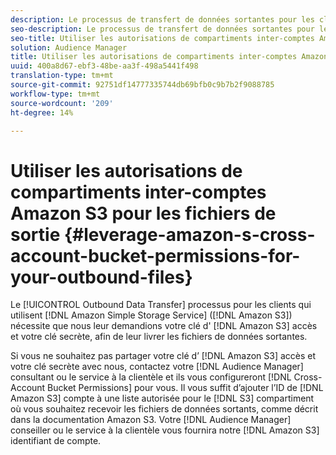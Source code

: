 ```yaml
---
description: Le processus de transfert de données sortantes pour les clients utilisant Amazon Simple Enregistrement Service (Amazon S3) nous oblige à demander votre clé d’accès et votre clé secrète Amazon S3, afin de livrer les fichiers de données sortantes à votre compartiment.
seo-description: Le processus de transfert de données sortantes pour les clients utilisant Amazon Simple Enregistrement Service (Amazon S3) nous oblige à demander votre clé d’accès et votre clé secrète Amazon S3, afin de livrer les fichiers de données sortantes à votre compartiment.
seo-title: Utiliser les autorisations de compartiments inter-comptes Amazon S3 pour les fichiers de sortie
solution: Audience Manager
title: Utiliser les autorisations de compartiments inter-comptes Amazon S3 pour les fichiers de sortie
uuid: 400a8d67-ebf3-48be-aa3f-498a5441f498
translation-type: tm+mt
source-git-commit: 92751df14777335744db69bfb0c9b7b2f9088785
workflow-type: tm+mt
source-wordcount: '209'
ht-degree: 14%

---
```



# Utiliser les autorisations de compartiments inter-comptes Amazon S3 pour les fichiers de sortie {#leverage-amazon-s-cross-account-bucket-permissions-for-your-outbound-files}

Le [!UICONTROL Outbound Data Transfer] processus pour les clients qui utilisent [!DNL Amazon Simple Storage Service] ([!DNL Amazon S3]) nécessite que nous leur demandions votre clé d&#39; [!DNL Amazon S3] accès et votre clé secrète, afin de leur livrer les fichiers de données sortantes.

Si vous ne souhaitez pas partager votre clé d’ [!DNL Amazon S3] accès et votre clé secrète avec nous, contactez votre [!DNL Audience Manager] consultant ou le service à la clientèle et ils vous configureront [!DNL Cross-Account Bucket Permissions] pour vous. Il vous suffit d’ajouter l’ID de [!DNL Amazon S3] compte à une liste autorisée pour le [!DNL S3] compartiment où vous souhaitez recevoir les fichiers de données sortants, comme décrit dans la documentation [](https://docs.aws.amazon.com/AmazonS3/latest/dev/example-walkthroughs-managing-access-example2.html)Amazon S3. Votre [!DNL Audience Manager] conseiller ou le service à la clientèle vous fournira notre [!DNL Amazon S3] identifiant de compte.